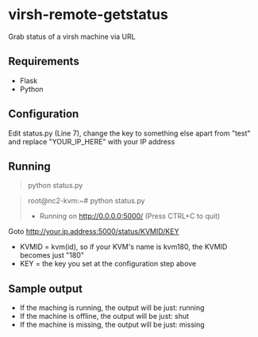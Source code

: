 # virsh-remote-getstatus
Grab status of a virsh machine via URL

## Requirements
* Flask
* Python

## Configuration
Edit status.py (Line 7), change the key to something else apart from "test" and replace "YOUR_IP_HERE" with your IP address

## Running
> python status.py

> root@nc2-kvm:~# python status.py
> * Running on http://0.0.0.0:5000/ (Press CTRL+C to quit)
 
 Goto http://your.ip.address:5000/status/KVMID/KEY
 
 * KVMID = kvm(id), so if your KVM's name is kvm180, the KVMID becomes just "180"
 * KEY = the key you set at the configuration step above
 
## Sample output

* If the maching is running, the output will be just: running
* If the machine is offline, the output will be just: shut
* If the machine is missing, the output will be just: missing
